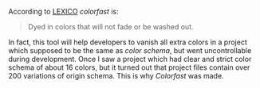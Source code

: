 According to [LEXICO](https://www.lexico.com/en/definition/colorfast) _colorfast_ is:

> Dyed in colors that will not fade or be washed out.

In fact, this tool will help developers to vanish all extra colors in a project
which supposed to be the same as _color schema_, but went uncontrollable during development.
Once I saw a project which had clear and strict color schema of about 16 colors,
but it turned out that project files contain over 200 variations of origin schema.
This is why _Colorfast_ was made.
